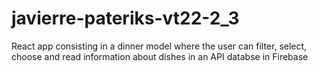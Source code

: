 # javierre-pateriks-vt22-2_3
React app consisting in a dinner model where the user can filter, select, choose and read information about dishes in an API databse in Firebase
